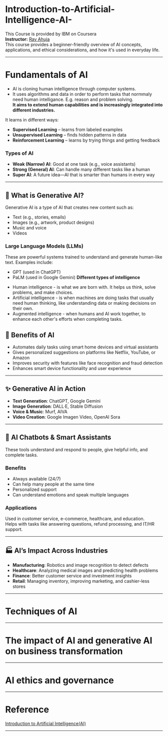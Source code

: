 # Introduction-to-Artificial-Intelligence-AI- 
This Course is provided by IBM on Coursera   
**Instructor:** [Rav Ahuja](https://www.coursera.org/instructor/ravahuja)  
This course provides a beginner-friendly overview of AI concepts, applications, and ethical considerations, and how it's used in everyday life.
____________________________________________________________________________________________________  
# Fundamentals of AI  
* AI is cloning human intelligence through computer systems.  
* It uses algorithms and data in order to perform tasks that normmaly need human intelligance. E.g. reason and problem solving.  
  **It aims to extend human capabilities and is increasingly integrated into different industries.**  

It learns in different ways:
- **Supervised Learning** – learns from labeled examples  
- **Unsupervised Learning** – finds hidden patterns in data  
- **Reinforcement Learning** – learns by trying things and getting feedback

### Types of AI
- **Weak (Narrow) AI**: Good at one task (e.g., voice assistants)  
- **Strong (General) AI**: Can handle many different tasks like a human  
- **Super AI**: A future idea—AI that is smarter than humans in every way  

---

## 🧠 What is Generative AI?
Generative AI is a type of AI that creates new content such as:
- Text (e.g., stories, emails)
- Images (e.g., artwork, product designs)
- Music and voice
- Videos

### Large Language Models (LLMs)
These are powerful systems trained to understand and generate human-like text. Examples include:
- GPT (used in ChatGPT)
- PaLM (used in Google Gemini)
**Different types of intelligence**
* Human intelligence - is what we are born with. It helps us think, solve problems, and make choices.  
* Artificial intelligence - is when machines are doing tasks that usually need human thinking, like understanding data or making decisions on their own.    
* Augmented intelligence - when humans and AI work together, to enhance each other's efforts when completing tasks.

## 🌟 Benefits of AI
- Automates daily tasks using smart home devices and virtual assistants  
- Gives personalized suggestions on platforms like Netflix, YouTube, or Amazon  
- Improves security with features like face recognition and fraud detection  
- Enhances smart device functionality and user experience  

---

## ✨ Generative AI in Action
- **Text Generation**: ChatGPT, Google Gemini  
- **Image Generation**: DALL·E, Stable Diffusion  
- **Voice & Music**: Murf, AIVA  
- **Video Creation**: Google Imagen Video, OpenAI Sora

---

## 💬 AI Chatbots & Smart Assistants
These tools understand and respond to people, give helpful info, and complete tasks.

### Benefits
- Always available (24/7)  
- Can help many people at the same time  
- Personalized support  
- Can understand emotions and speak multiple languages

### Applications
Used in customer service, e-commerce, healthcare, and education.  
Helps with tasks like answering questions, refund processing, and IT/HR support.

---

## 🏭 AI’s Impact Across Industries
- **Manufacturing**: Robotics and image recognition to detect defects  
- **Healthcare**: Analyzing medical images and predicting health problems  
- **Finance**: Better customer service and investment insights  
- **Retail**: Managing inventory, improving marketing, and cashier-less stores
  
  
____________________________________________________________________________________________________  
# Techniques of AI  
____________________________________________________________________________________________________  
# The impact of AI and generative AI on business transformation  
____________________________________________________________________________________________________  
# AI ethics and governance  
____________________________________________________________________________________________________
# Reference  
[Introduction to Artificial Intelligence(AI)](https://www.coursera.org/programs/advanced-digital-skills-5a-cpt-july2025-fs5qr/learn/introduction-to-ai)
____________________________________________________________________________________________________  

